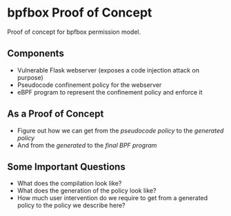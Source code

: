 # bpfbox Proof of Concept

Proof of concept for bpfbox permission model.

## Components

- Vulnerable Flask webserver (exposes a code injection attack on purpose)
- Pseudocode confinement policy for the webserver
- eBPF program to represent the confinement policy and enforce it

## As a Proof of Concept

- Figure out how we can get from the *pseudocode policy* to the *generated policy*
- And from the *generated* to the *final BPF program*

## Some Important Questions

- What does the compilation look like?
- What does the generation of the policy look like?
- How much user intervention do we require to get from a generated policy to the policy we describe here?
